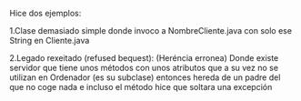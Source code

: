 Hice dos ejemplos:

1.Clase demasiado simple donde invoco a NombreCliente.java con solo ese String en Cliente.java 

2.Legado rexeitado (refused bequest): (Heréncia erronea)
    Donde existe servidor que tiene unos métodos con unos atributos que a su vez no se utilizan en Ordenador (es su subclase)
    entonces hereda de un padre del que no coge nada e incluso el método hice que soltara una excepción 